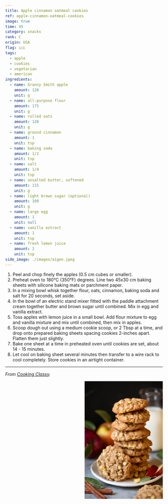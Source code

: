 ```yaml
---
title: Apple cinnamon oatmeal cookies
ref: apple-cinnamon-oatmeal-cookies
image: true
time: 45
category: snacks
rank: C
origin: USA
flag: 🇺🇸
tags:
  - apple
  - cookies
  - vegetarian
  - american
ingredients:
  - name: Granny Smith apple
    amount: 120
    unit: g
  - name: all-purpose flour
    amount: 175
    unit: g
  - name: rolled oats
    amount: 120
    unit: g
  - name: ground cinnamon
    amount: 1
    unit: tsp
  - name: baking soda
    amount: 1/2
    unit: tsp
  - name: salt
    amount: 1/4
    unit: tsp
  - name: unsalted butter, softened
    amount: 115
    unit: g
  - name: light brown sugar (optional)
    amount: 160
    unit: g
  - name: large egg
    amount: 1
    unit: null
  - name: vanilla extract
    amount: 1
    unit: tsp
  - name: fresh lemon juice
    amount: 2
    unit: tsp
side_image: ./images/aigen.jpeg
---
```


1. Peel and chop finely the apples (0.5 cm cubes or smaller).
2. Preheat oven to 180°C (350°F) degrees. Line two 45x30 cm baking sheets with silicone baking mats or parchment paper. 
3. In a mixing bowl whisk together flour, oats, cinnamon, baking soda and salt for 20 seconds, set aside.
4. In the bowl of an electric stand mixer fitted with the paddle attachment cream together butter and brown sugar until combined. Mix in egg and vanilla extract.
5. Toss apples with lemon juice in a small bowl. Add flour mixture to egg and vanilla mixture and mix until combined, then mix in apples. 
6. Scoop dough out using a medium cookie scoop, or 2 Tbsp at a time, and drop onto prepared baking sheets spacing cookies 2-inches apart. Flatten them just slightly.
7. Bake one sheet at a time in preheated oven until cookies are set, about 14 - 15 minutes. 
8. Let cool on baking sheet several minutes then transfer to a wire rack to cool completely. Store cookies in an airtight container.

---

_From [Cooking Classy](https://www.cookingclassy.com/apple-cinnamon-oatmeal-cookies/)._

<img src="images/apple_cinnamon_oatmeal_cookies.jpg" style="width:250px; float:right;"/>